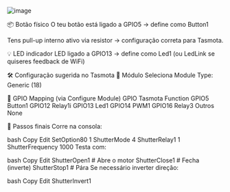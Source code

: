 ![image](https://github.com/user-attachments/assets/712fe52d-aa97-4563-a182-6d9866436fe2)


📦 Botão físico
O teu botão está ligado a GPIO5 → define como Button1

Tens pull-up interno ativo via resistor → configuração correta para Tasmota.

💡 LED indicador
LED ligado a GPIO13 → define como Led1 (ou LedLink se quiseres feedback de WiFi)

🛠️ Configuração sugerida no Tasmota
📍 Módulo
Seleciona Module Type: Generic (18)

📍 GPIO Mapping (via Configure Module)
GPIO	Tasmota Function
GPIO5	Button1
GPIO12	Relay1i
GPIO13	Led1
GPIO14	PWM1
GPIO16	Relay3
Outros	None



🚀 Passos finais
Corre na consola:

bash
Copy
Edit
SetOption80 1
ShutterMode 4
ShutterRelay1 1
ShutterFrequency 1000
Testa com:

bash
Copy
Edit
ShutterOpen1     # Abre o motor
ShutterClose1    # Fecha (inverte)
ShutterStop1     # Pára
Se necessário inverter direção:

bash
Copy
Edit
ShutterInvert1
